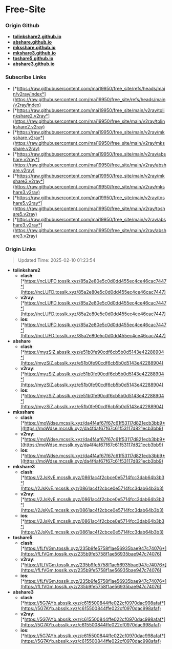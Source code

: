 # Free-Site

### Origin Github

- [**tolinkshare2.github.io**](https://github.com/tolinkshare2/tolinkshare2.github.io)
- [**abshare.github.io**](https://github.com/abshare/abshare.github.io)
- [**mksshare.github.io**](https://github.com/mksshare/mksshare.github.io)
- [**mkshare3.github.io**](https://github.com/mkshare3/mkshare3.github.io)
- [**toshare5.github.io**](https://github.com/toshare5/toshare5.github.io)
- [**abshare3.github.io**](https://github.com/abshare3/abshare3.github.io)

### Subscribe Links

- [*https://raw.githubusercontent.com/mai19950/free_site/refs/heads/main/v2ray/index*](https://raw.githubusercontent.com/mai19950/free_site/refs/heads/main/v2ray/index)
- [*https://raw.githubusercontent.com/mai19950/free_site/main/v2ray/tolinkshare2.v2ray*](https://raw.githubusercontent.com/mai19950/free_site/main/v2ray/tolinkshare2.v2ray)
- [*https://raw.githubusercontent.com/mai19950/free_site/main/v2ray/mksshare.v2ray*](https://raw.githubusercontent.com/mai19950/free_site/main/v2ray/mksshare.v2ray)
- [*https://raw.githubusercontent.com/mai19950/free_site/main/v2ray/abshare.v2ray*](https://raw.githubusercontent.com/mai19950/free_site/main/v2ray/abshare.v2ray)
- [*https://raw.githubusercontent.com/mai19950/free_site/main/v2ray/mkshare3.v2ray*](https://raw.githubusercontent.com/mai19950/free_site/main/v2ray/mkshare3.v2ray)
- [*https://raw.githubusercontent.com/mai19950/free_site/main/v2ray/toshare5.v2ray*](https://raw.githubusercontent.com/mai19950/free_site/main/v2ray/toshare5.v2ray)
- [*https://raw.githubusercontent.com/mai19950/free_site/main/v2ray/abshare3.v2ray*](https://raw.githubusercontent.com/mai19950/free_site/main/v2ray/abshare3.v2ray)

### Origin Links

> Updated Time: 2025-02-10 01:23:54

- **tolinkshare2**
  - **clash**: [*https://ncLUFD.tosslk.xyz/85a2e80e5c0d0dd455ec4ce46cac7447*](https://ncLUFD.tosslk.xyz/85a2e80e5c0d0dd455ec4ce46cac7447)
  - **v2ray**: [*https://ncLUFD.tosslk.xyz/85a2e80e5c0d0dd455ec4ce46cac7447*](https://ncLUFD.tosslk.xyz/85a2e80e5c0d0dd455ec4ce46cac7447)
  - **ios**: [*https://ncLUFD.tosslk.xyz/85a2e80e5c0d0dd455ec4ce46cac7447*](https://ncLUFD.tosslk.xyz/85a2e80e5c0d0dd455ec4ce46cac7447)
- **abshare**
  - **clash**: [*https://myzSiZ.absslk.xyz/e51b0fe90cdf6cb5b0d5143e42288904*](https://myzSiZ.absslk.xyz/e51b0fe90cdf6cb5b0d5143e42288904)
  - **v2ray**: [*https://myzSiZ.absslk.xyz/e51b0fe90cdf6cb5b0d5143e42288904*](https://myzSiZ.absslk.xyz/e51b0fe90cdf6cb5b0d5143e42288904)
  - **ios**: [*https://myzSiZ.absslk.xyz/e51b0fe90cdf6cb5b0d5143e42288904*](https://myzSiZ.absslk.xyz/e51b0fe90cdf6cb5b0d5143e42288904)
- **mksshare**
  - **clash**: [*https://moWdse.mcsslk.xyz/da4f4af67f67c61f53117d821ecb3bb9*](https://moWdse.mcsslk.xyz/da4f4af67f67c61f53117d821ecb3bb9)
  - **v2ray**: [*https://moWdse.mcsslk.xyz/da4f4af67f67c61f53117d821ecb3bb9*](https://moWdse.mcsslk.xyz/da4f4af67f67c61f53117d821ecb3bb9)
  - **ios**: [*https://moWdse.mcsslk.xyz/da4f4af67f67c61f53117d821ecb3bb9*](https://moWdse.mcsslk.xyz/da4f4af67f67c61f53117d821ecb3bb9)
- **mkshare3**
  - **clash**: [*https://2JsKvE.mcsslk.xyz/0861ac4f2cbce0e5714fcc3dab64b3b3*](https://2JsKvE.mcsslk.xyz/0861ac4f2cbce0e5714fcc3dab64b3b3)
  - **v2ray**: [*https://2JsKvE.mcsslk.xyz/0861ac4f2cbce0e5714fcc3dab64b3b3*](https://2JsKvE.mcsslk.xyz/0861ac4f2cbce0e5714fcc3dab64b3b3)
  - **ios**: [*https://2JsKvE.mcsslk.xyz/0861ac4f2cbce0e5714fcc3dab64b3b3*](https://2JsKvE.mcsslk.xyz/0861ac4f2cbce0e5714fcc3dab64b3b3)
- **toshare5**
  - **clash**: [*https://fLfVGm.tosslk.xyz/235b9fe5758f1ae56935bae947c74076*](https://fLfVGm.tosslk.xyz/235b9fe5758f1ae56935bae947c74076)
  - **v2ray**: [*https://fLfVGm.tosslk.xyz/235b9fe5758f1ae56935bae947c74076*](https://fLfVGm.tosslk.xyz/235b9fe5758f1ae56935bae947c74076)
  - **ios**: [*https://fLfVGm.tosslk.xyz/235b9fe5758f1ae56935bae947c74076*](https://fLfVGm.tosslk.xyz/235b9fe5758f1ae56935bae947c74076)
- **abshare3**
  - **clash**: [*https://5G7AYb.absslk.xyz/c615500844ffe022cf0970dac998afaf*](https://5G7AYb.absslk.xyz/c615500844ffe022cf0970dac998afaf)
  - **v2ray**: [*https://5G7AYb.absslk.xyz/c615500844ffe022cf0970dac998afaf*](https://5G7AYb.absslk.xyz/c615500844ffe022cf0970dac998afaf)
  - **ios**: [*https://5G7AYb.absslk.xyz/c615500844ffe022cf0970dac998afaf*](https://5G7AYb.absslk.xyz/c615500844ffe022cf0970dac998afaf)
